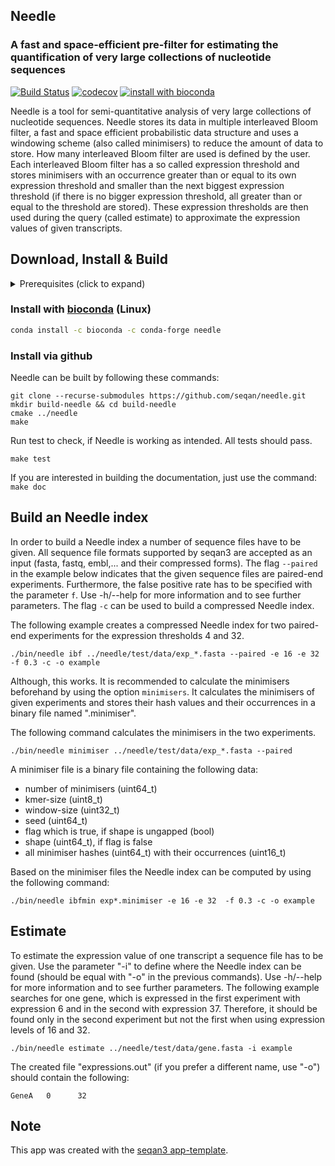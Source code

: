 ## Needle

### A fast and space-efficient pre-filter for estimating the quantification of very large collections of nucleotide sequences

[![Build Status](https://github.com/seqan/app-template/workflows/App%20CI/badge.svg)](https://github.com/seqan/needle/actions?query=branch%3Amaster+workflow%3A%22App+CI%22) [![codecov](https://codecov.io/gh/seqan/needle/branch/master/graph/badge.svg?token=SJVMYRUKW2)](https://codecov.io/gh/seqan/needle)  [![install with bioconda](https://img.shields.io/badge/install%20with-bioconda-brightgreen.svg?style=flat)](#install-with-bioconda-linux)

Needle is a tool for semi-quantitative analysis of very large collections of nucleotide sequences.
Needle stores its data in multiple interleaved Bloom filter, a fast and space efficient probabilistic data structure and uses a windowing scheme (also called minimisers) to reduce the amount of data to store. How many interleaved Bloom filter are used is defined by the user. Each interleaved Bloom filter has a so called expression threshold and stores minimisers with an occurrence greater than or equal to its own expression threshold and smaller than the next biggest expression threshold (if there is no bigger expression threshold, all greater than or equal to the threshold are stored). These expression thresholds are then used during the query (called estimate) to approximate the expression values of given transcripts.

## Download, Install & Build

<details><summary>Prerequisites (click to expand)</summary>

* CMake >= 3.8
* GCC 7, 8, 9, 10 or 11 (most recent minor version)
* git

Refer to the [Seqan3 Setup Tutorial](https://docs.seqan.de/seqan/3-master-user/setup.html) for more in depth
information.
</details>

### Install with [bioconda](https://bioconda.github.io/recipes/needle/README.html) (Linux)

```bash
conda install -c bioconda -c conda-forge needle
```

### Install via github

Needle can be built by following these commands:

```
git clone --recurse-submodules https://github.com/seqan/needle.git
mkdir build-needle && cd build-needle
cmake ../needle
make
```

Run test to check, if Needle is working as intended. All tests should pass.

```
make test
```

If you are interested in building the documentation, just use the command: `make doc`

## Build an Needle index
In order to build a Needle index a number of sequence files have to be given. All sequence file formats supported by seqan3 are accepted as an input (fasta, fastq, embl,... and their compressed forms). The flag `--paired` in the example below indicates that the given sequence files are paired-end experiments. Furthermore, the false positive rate has to be specified with the parameter `f`.
Use -h/--help for more information and to see further parameters. The flag `-c` can be used to build a compressed Needle index.

The following example creates a compressed Needle index for two paired-end experiments for the expression thresholds 4 and 32.

```
./bin/needle ibf ../needle/test/data/exp_*.fasta --paired -e 16 -e 32 -f 0.3 -c -o example
```

Although, this works. It is recommended to calculate the minimisers beforehand by using the option `minimisers`. It calculates the minimisers of given experiments and stores their hash values and their occurrences in a binary file named ".minimiser".

The following command calculates the minimisers in the two experiments.
```
./bin/needle minimiser ../needle/test/data/exp_*.fasta --paired
```

A minimiser file is a binary file containing the following data:
- number of minimisers (uint64_t)
- kmer-size (uint8_t)
- window-size (uint32_t)
- seed (uint64_t)
- flag which is true, if shape is ungapped (bool)
- shape (uint64_t), if flag is false
- all minimiser hashes (uint64_t) with their occurrences (uint16_t)

Based on the minimiser files the Needle index can be computed by using the following command:
```
./bin/needle ibfmin exp*.minimiser -e 16 -e 32  -f 0.3 -c -o example
```

## Estimate
To estimate the expression value of one transcript a sequence file has to be given. Use the parameter "-i" to define where the Needle index can be found (should be equal with "-o" in the previous commands).
Use -h/--help for more information and to see further parameters.
The following example searches for one gene, which is expressed in the first experiment with expression 6 and in the second with expression 37. Therefore, it should be found only in the second experiment but not the first when using expression levels of 16 and 32.

```
./bin/needle estimate ../needle/test/data/gene.fasta -i example
```

The created file "expressions.out" (if you prefer a different name, use "-o") should contain the following:
```
GeneA   0      32
```

## Note

This app was created with the [seqan3 app-template](https://github.com/seqan/app-template).

